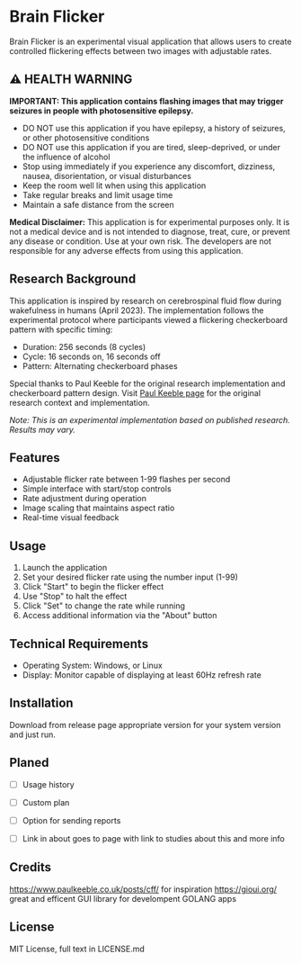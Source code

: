 # Brain Flicker

Brain Flicker is an experimental visual application that allows users to create controlled flickering effects between two images with adjustable rates.

## ⚠️ HEALTH WARNING

**IMPORTANT: This application contains flashing images that may trigger seizures in people with photosensitive epilepsy.**

- DO NOT use this application if you have epilepsy, a history of seizures, or other photosensitive conditions
- DO NOT use this application if you are tired, sleep-deprived, or under the influence of alcohol
- Stop using immediately if you experience any discomfort, dizziness, nausea, disorientation, or visual disturbances
- Keep the room well lit when using this application
- Take regular breaks and limit usage time
- Maintain a safe distance from the screen

**Medical Disclaimer:** This application is for experimental purposes only. It is not a medical device and is not intended to diagnose, treat, cure, or prevent any disease or condition. Use at your own risk. The developers are not responsible for any adverse effects from using this application.

## Research Background

This application is inspired by research on cerebrospinal fluid flow during wakefulness in humans (April 2023). The implementation follows the experimental protocol where participants viewed a flickering checkerboard pattern with specific timing:

- Duration: 256 seconds (8 cycles)
- Cycle: 16 seconds on, 16 seconds off
- Pattern: Alternating checkerboard phases

Special thanks to Paul Keeble for the original research implementation and checkerboard pattern design.
Visit [Paul Keeble page](https://www.paulkeeble.co.uk/posts/cff/) for the original research context and implementation.

*Note: This is an experimental implementation based on published research. Results may vary.*

## Features

- Adjustable flicker rate between 1-99 flashes per second
- Simple interface with start/stop controls
- Rate adjustment during operation
- Image scaling that maintains aspect ratio
- Real-time visual feedback

## Usage

1. Launch the application
2. Set your desired flicker rate using the number input (1-99)
3. Click "Start" to begin the flicker effect
4. Use "Stop" to halt the effect
5. Click "Set" to change the rate while running
6. Access additional information via the "About" button

## Technical Requirements

- Operating System: Windows, or Linux
- Display: Monitor capable of displaying at least 60Hz refresh rate

## Installation
Download from release page appropriate version for your system version and just run.

## Planed
- [ ] Usage history
- [ ] Custom plan
- [ ] Option for sending reports
- [ ] Link in about goes to page with link to studies about this and more info


## Credits

https://www.paulkeeble.co.uk/posts/cff/ for inspiration
https://gioui.org/ great and efficent GUI library for develompent GOLANG apps

## License
MIT License, full text in LICENSE.md